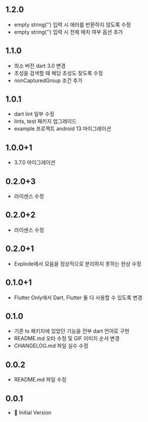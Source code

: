 ## 1.2.0
- empty string('') 입력 시 에러를 반환하지 않도록 수정
- empty string('') 입력 시 전체 매치 여부 옵션 추가

## 1.1.0
- 최소 버전 dart 3.0 변경
- 초성을 검색할 때 해당 초성도 찾도록 수정
- nonCapturedGroup 조건 추가

## 1.0.1
- dart lint 일부 수정
- lints, test 패키지 업그레이드 
- example 프로젝트 android 13 마이그레이션

## 1.0.0+1
- 3.7.0 마이그레이션

## 0.2.0+3
- 라이센스 수정

## 0.2.0+2
- 라이센스 수정

## 0.2.0+1
- Explode에서 모음을 정상적으로 분리하지 못하는 현상 수정

## 0.1.0+1
- Flutter Only에서 Dart, Flutter 둘 다 사용할 수 있도록 변경

## 0.1.0
- 기존 ts 패키지에 있었던 기능을 전부 dart 언어로 구현
- README.md 오타 수정 및 GIF 이미지 순서 변경
- CHANGELOG.md 파일 실수 수정

## 0.0.2
- README.md 파일 수정

## 0.0.1
- 🎉 Initial Version
